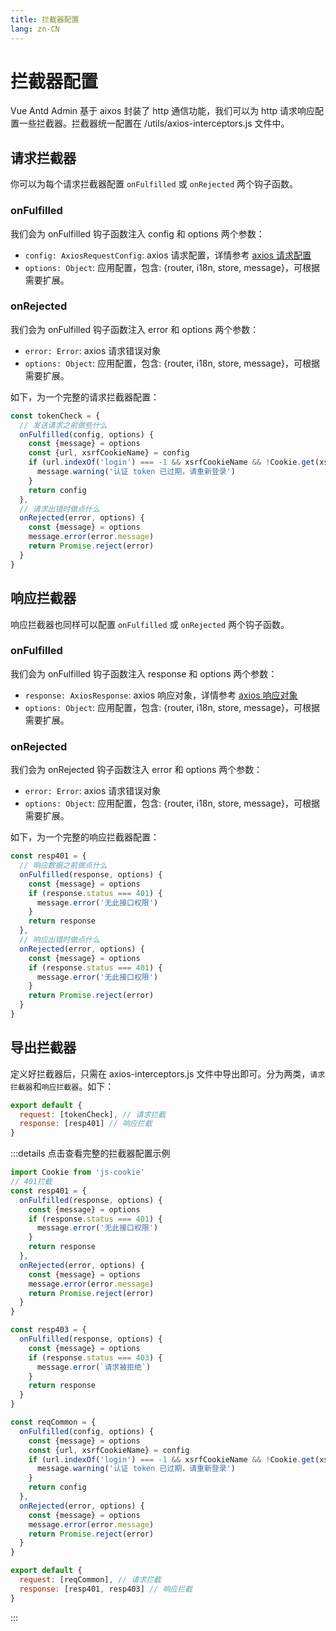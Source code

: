 ```yaml
---
title: 拦截器配置
lang: zn-CN
---
```

# 拦截器配置
Vue Antd Admin 基于 aixos 封装了 http 通信功能，我们可以为 http 请求响应配置一些拦截器。拦截器统一配置在 /utils/axios-interceptors.js 文件中。
## 请求拦截器
你可以为每个请求拦截器配置 `onFulfilled` 或 `onRejected` 两个钩子函数。
### onFulfilled
我们会为 onFulfilled 钩子函数注入 config 和 options 两个参数：
* `config: AxiosRequestConfig`: axios 请求配置，详情参考 [axios 请求配置](http://www.axios-js.com/zh-cn/docs/#%E8%AF%B7%E6%B1%82%E9%85%8D%E7%BD%AE)
* `options: Object`: 应用配置，包含: {router, i18n, store, message}，可根据需要扩展。

### onRejected
我们会为 onFulfilled 钩子函数注入 error 和 options 两个参数：
* `error: Error`: axios 请求错误对象
* `options: Object`: 应用配置，包含: {router, i18n, store, message}，可根据需要扩展。  
  
如下，为一个完整的请求拦截器配置：
```js
const tokenCheck = {
  // 发送请求之前做些什么
  onFulfilled(config, options) {
    const {message} = options
    const {url, xsrfCookieName} = config
    if (url.indexOf('login') === -1 && xsrfCookieName && !Cookie.get(xsrfCookieName)) {
      message.warning('认证 token 已过期，请重新登录')
    }
    return config
  },
  // 请求出错时做点什么
  onRejected(error, options) {
    const {message} = options
    message.error(error.message)
    return Promise.reject(error)
  }
}
```
## 响应拦截器
响应拦截器也同样可以配置 `onFulfilled` 或 `onRejected` 两个钩子函数。
### onFulfilled
我们会为 onFulfilled 钩子函数注入 response 和 options 两个参数：
* `response: AxiosResponse`: axios 响应对象，详情参考 [axios 响应对象](http://www.axios-js.com/zh-cn/docs/#%E5%93%8D%E5%BA%94%E7%BB%93%E6%9E%84)
* `options: Object`: 应用配置，包含: {router, i18n, store, message}，可根据需要扩展。

### onRejected
我们会为 onRejected 钩子函数注入 error 和 options 两个参数：
* `error: Error`: axios 请求错误对象
* `options: Object`: 应用配置，包含: {router, i18n, store, message}，可根据需要扩展。 

如下，为一个完整的响应拦截器配置：
```js
const resp401 = {
  // 响应数据之前做点什么
  onFulfilled(response, options) {
    const {message} = options
    if (response.status === 401) {
      message.error('无此接口权限')
    }
    return response
  },
  // 响应出错时做点什么
  onRejected(error, options) {
    const {message} = options
    if (response.status === 401) {
      message.error('无此接口权限')
    }
    return Promise.reject(error)
  }
}
```
## 导出拦截器
定义好拦截器后，只需在 axios-interceptors.js 文件中导出即可。分为两类，`请求拦截器`和`响应拦截器`。如下：
```js
export default {
  request: [tokenCheck], // 请求拦截
  response: [resp401] // 响应拦截
}
```

:::details 点击查看完整的拦截器配置示例
```js
import Cookie from 'js-cookie'
// 401拦截
const resp401 = {
  onFulfilled(response, options) {
    const {message} = options
    if (response.status === 401) {
      message.error('无此接口权限')
    }
    return response
  },
  onRejected(error, options) {
    const {message} = options
    message.error(error.message)
    return Promise.reject(error)
  }
}

const resp403 = {
  onFulfilled(response, options) {
    const {message} = options
    if (response.status === 403) {
      message.error(`请求被拒绝`)
    }
    return response
  }
}

const reqCommon = {
  onFulfilled(config, options) {
    const {message} = options
    const {url, xsrfCookieName} = config
    if (url.indexOf('login') === -1 && xsrfCookieName && !Cookie.get(xsrfCookieName)) {
      message.warning('认证 token 已过期，请重新登录')
    }
    return config
  },
  onRejected(error, options) {
    const {message} = options
    message.error(error.message)
    return Promise.reject(error)
  }
}

export default {
  request: [reqCommon], // 请求拦截
  response: [resp401, resp403] // 响应拦截
}
```
:::
